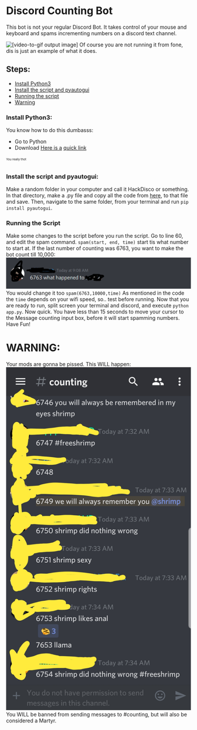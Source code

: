 # Discord Counting Bot
This bot is not your regular Discord Bot. It takes control of your mouse and keyboard and spams incrementing numbers on a discord text channel. 

![[video-to-gif output image]](/example.gif)
Of course you are not running it from fone, dis is just an example of what it does.

## Steps:
- [Install Python3](/#InstallPython3)
- [Install the script and pyautogui](/#Installthescriptandpyautogui)
- [Running the script](/#RunningtheScript)
- [Warning](/#Warning)
### Install Python3:
You know how to do this dumbasss:
- Go to Python
- Download
[Here is a](https://www.python.org/downloads/release/python-381#Files) [quick link](https://www.youtube.com/watch?v=oHg5SJYRHA0)

<sup><sup><sub>You really thot</sub></sup></sup>

### Install the script and pyautogui:
Make a random folder in your computer and call it HackDisco or something. In that directory, make a .py file and copy all the code from [here](https://github.com/Sanjit1/countingDiscoKindaBot/blob/master/app.py), to that file and save. Then, navigate to the same folder, from your terminal and run `pip install pyautogui`.

### Running the Script
Make some changes to the script before you run the script.
Go to line 60, and edit the spam command.
`spam(start, end, time)`
start tis what number to start at. If the last number of counting was 6763, you want to make the bot count till 10,000:
![Count](/count.png)
You would change it too `spam(6763,10000,time)`
As mentioned in the code the `time` depends on your wifi speed, so.. test before running.
Now that you are ready to run, split screen your terminal and discord, and execute `python app.py`. Now quick. You have less than 15 seconds to move your cursor to the Message counting input box, before it will start spamming numbers.
Have Fun!

# WARNING:
Your mods are gonna be pissed.
This WILL happen:
![hero](/hero.jpg)
You WILL be banned from sending messages to #counting, but will also be considered a Martyr.
